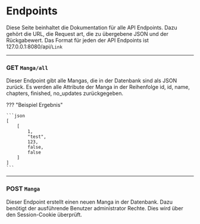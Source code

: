 # Endpoints

Diese Seite beinhaltet die Dokumentation für alle API Endpoints. Dazu gehört die URL, die Request art, die zu übergebene JSON und der Rückgabewert. Das Format für jeden der API Endpoints ist
127.0.0.1:8080/api/`Link`

---

### GET `Manga/all`

Dieser Endpoint gibt alle Mangas, die in der Datenbank sind als JSON zurück. Es werden alle Attribute der Manga in der 
Reihenfolge id, id, name, chapters, finished, no_updates zurückgegeben.
    


??? "Beispiel Ergebnis"

    ```json
    [
        [
            1,
            "test",
            123,
            false,
            false
        ]
    ]
    ```

---

### POST `Manga`

Dieser Endpoint erstellt einen neuen Manga in der Datenbank. Dazu benötigt der ausführende Benutzer administrator Rechte. Dies wird über den Session-Cookie überprüft.